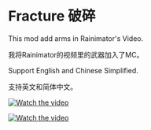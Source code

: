 # Fracture 破碎

This mod add arms in Rainimator's Video.

我将Rainimator的视频里的武器加入了MC。

Support English and Chinese Simplified.

支持英文和简体中文。

[![Watch the video](https://img.youtube.com/vi/_FBifpZwbRc/maxresdefault.jpg)](https://www.youtube.com/watch?v=_FBifpZwbRc)

[![Watch the video](https://raw.github.com/IAFEnvoy/Fracture/videoicon.png)](https://www.bilibili.com/video/BV1Av411P7Un)
